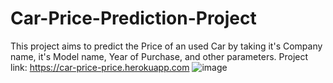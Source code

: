 # Car-Price-Prediction-Project
This project aims to predict the Price of an used Car by taking it's Company name, it's Model name, Year of Purchase, and other parameters.
Project link: https://car-price-price.herokuapp.com 
![image](https://user-images.githubusercontent.com/66842738/172924840-3effb2cc-1e38-4031-acbc-17a1ed35b516.png)
